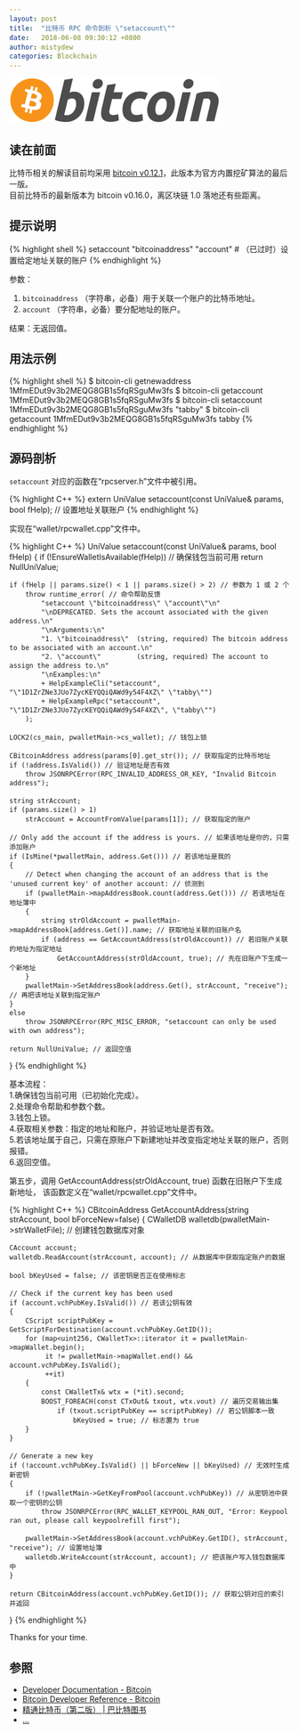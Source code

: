 ```yaml
---
layout: post
title:  "比特币 RPC 命令剖析 \"setaccount\""
date:   2018-06-08 09:30:12 +0800
author: mistydew
categories: Blockchain
---
```

![bitcoin](/images/20180504/bitcoin.svg)

## 读在前面
比特币相关的解读目前均采用 [bitcoin v0.12.1](https://github.com/bitcoin/bitcoin/tree/v0.12.1)，此版本为官方内置挖矿算法的最后一版。<br>
目前比特币的最新版本为 bitcoin v0.16.0，离区块链 1.0 落地还有些距离。

## 提示说明

{% highlight shell %}
setaccount "bitcoinaddress" "account" # （已过时）设置给定地址关联的账户
{% endhighlight %}

参数：<br>
1. `bitcoinaddress` （字符串，必备）用于关联一个账户的比特币地址。<br>
2. `account` （字符串，必备）要分配地址的账户。

结果：无返回值。

## 用法示例

{% highlight shell %}
$ bitcoin-cli getnewaddress
1MfmEDut9v3b2MEQG8GB1s5fqRSguMw3fs
$ bitcoin-cli getaccount 1MfmEDut9v3b2MEQG8GB1s5fqRSguMw3fs
$ bitcoin-cli setaccount 1MfmEDut9v3b2MEQG8GB1s5fqRSguMw3fs "tabby"
$ bitcoin-cli getaccount 1MfmEDut9v3b2MEQG8GB1s5fqRSguMw3fs
tabby
{% endhighlight %}

## 源码剖析
`setaccount` 对应的函数在“rpcserver.h”文件中被引用。

{% highlight C++ %}
extern UniValue setaccount(const UniValue& params, bool fHelp); // 设置地址关联账户
{% endhighlight %}

实现在“wallet/rpcwallet.cpp”文件中。

{% highlight C++ %}
UniValue setaccount(const UniValue& params, bool fHelp)
{
    if (!EnsureWalletIsAvailable(fHelp)) // 确保钱包当前可用
        return NullUniValue;
    
    if (fHelp || params.size() < 1 || params.size() > 2) // 参数为 1 或 2 个
        throw runtime_error( // 命令帮助反馈
            "setaccount \"bitcoinaddress\" \"account\"\n"
            "\nDEPRECATED. Sets the account associated with the given address.\n"
            "\nArguments:\n"
            "1. \"bitcoinaddress\"  (string, required) The bitcoin address to be associated with an account.\n"
            "2. \"account\"         (string, required) The account to assign the address to.\n"
            "\nExamples:\n"
            + HelpExampleCli("setaccount", "\"1D1ZrZNe3JUo7ZycKEYQQiQAWd9y54F4XZ\" \"tabby\"")
            + HelpExampleRpc("setaccount", "\"1D1ZrZNe3JUo7ZycKEYQQiQAWd9y54F4XZ\", \"tabby\"")
        );

    LOCK2(cs_main, pwalletMain->cs_wallet); // 钱包上锁

    CBitcoinAddress address(params[0].get_str()); // 获取指定的比特币地址
    if (!address.IsValid()) // 验证地址是否有效
        throw JSONRPCError(RPC_INVALID_ADDRESS_OR_KEY, "Invalid Bitcoin address");

    string strAccount;
    if (params.size() > 1)
        strAccount = AccountFromValue(params[1]); // 获取指定的账户

    // Only add the account if the address is yours. // 如果该地址是你的，只需添加账户
    if (IsMine(*pwalletMain, address.Get())) // 若该地址是我的
    {
        // Detect when changing the account of an address that is the 'unused current key' of another account: // 侦测到
        if (pwalletMain->mapAddressBook.count(address.Get())) // 若该地址在地址簿中
        {
            string strOldAccount = pwalletMain->mapAddressBook[address.Get()].name; // 获取地址关联的旧账户名
            if (address == GetAccountAddress(strOldAccount)) // 若旧账户关联的地址为指定地址
                GetAccountAddress(strOldAccount, true); // 先在旧账户下生成一个新地址
        }
        pwalletMain->SetAddressBook(address.Get(), strAccount, "receive"); // 再把该地址关联到指定账户
    }
    else
        throw JSONRPCError(RPC_MISC_ERROR, "setaccount can only be used with own address");

    return NullUniValue; // 返回空值
}
{% endhighlight %}

基本流程：<br>
1.确保钱包当前可用（已初始化完成）。<br>
2.处理命令帮助和参数个数。<br>
3.钱包上锁。<br>
4.获取相关参数：指定的地址和账户，并验证地址是否有效。<br>
5.若该地址属于自己，只需在原账户下新建地址并改变指定地址关联的账户，否则报错。<br>
6.返回空值。

第五步，调用 GetAccountAddress(strOldAccount, true) 函数在旧账户下生成新地址，
该函数定义在“wallet/rpcwallet.cpp”文件中。

{% highlight C++ %}
CBitcoinAddress GetAccountAddress(string strAccount, bool bForceNew=false)
{
    CWalletDB walletdb(pwalletMain->strWalletFile); // 创建钱包数据库对象

    CAccount account;
    walletdb.ReadAccount(strAccount, account); // 从数据库中获取指定账户的数据

    bool bKeyUsed = false; // 该密钥是否正在使用标志

    // Check if the current key has been used
    if (account.vchPubKey.IsValid()) // 若该公钥有效
    {
        CScript scriptPubKey = GetScriptForDestination(account.vchPubKey.GetID());
        for (map<uint256, CWalletTx>::iterator it = pwalletMain->mapWallet.begin();
             it != pwalletMain->mapWallet.end() && account.vchPubKey.IsValid();
             ++it)
        {
            const CWalletTx& wtx = (*it).second;
            BOOST_FOREACH(const CTxOut& txout, wtx.vout) // 遍历交易输出集
                if (txout.scriptPubKey == scriptPubKey) // 若公钥脚本一致
                    bKeyUsed = true; // 标志置为 true
        }
    }

    // Generate a new key
    if (!account.vchPubKey.IsValid() || bForceNew || bKeyUsed) // 无效时生成新密钥
    {
        if (!pwalletMain->GetKeyFromPool(account.vchPubKey)) // 从密钥池中获取一个密钥的公钥
            throw JSONRPCError(RPC_WALLET_KEYPOOL_RAN_OUT, "Error: Keypool ran out, please call keypoolrefill first");

        pwalletMain->SetAddressBook(account.vchPubKey.GetID(), strAccount, "receive"); // 设置地址簿
        walletdb.WriteAccount(strAccount, account); // 把该账户写入钱包数据库中
    }

    return CBitcoinAddress(account.vchPubKey.GetID()); // 获取公钥对应的索引并返回
}
{% endhighlight %}

Thanks for your time.

## 参照
* [Developer Documentation - Bitcoin](https://bitcoin.org/en/developer-documentation)
* [Bitcoin Developer Reference - Bitcoin](https://bitcoin.org/en/developer-reference#setaccount)
* [精通比特币（第二版） \| 巴比特图书](http://book.8btc.com/masterbitcoin2cn)
* [...](https://github.com/mistydew/blockchain)
